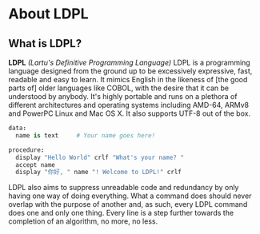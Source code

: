 # About LDPL

## What is LDPL?

**LDPL** _\(Lartu's Definitive Programming Language\)_ LDPL is a programming language designed from the ground up to be excessively expressive, fast, readable and easy to learn. It mimics English in the likeness of \[the good parts of\] older languages like COBOL, with the desire that it can be understood by anybody. It's highly portable and runs on a plethora of different architectures and operating systems including AMD-64, ARMv8 and PowerPC Linux and Mac OS X. It also supports UTF-8 out of the box.

```coffeescript
data: 
  name is text     # Your name goes here! 

procedure: 
  display "Hello World" crlf "What's your name? " 
  accept name 
  display "你好, " name "! Welcome to LDPL!" crlf
```

LDPL also aims to suppress unreadable code and redundancy by only having one way of doing everything. What a command does should never overlap with the purpose of another and, as such, every LDPL command does one and only one thing. Every line is a step further towards the completion of an algorithm, no more, no less.

